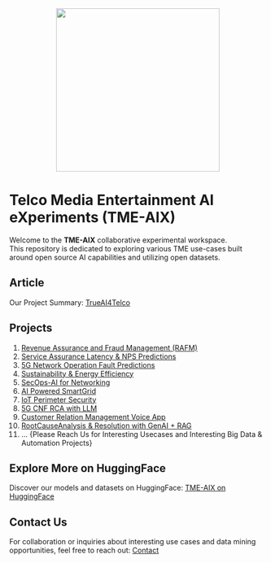<div align="center">
    <img src="https://raw.githubusercontent.com/fenar/TME-AIX/main/images/TME-AiX-Logo.png" width="321"/>
</div>

# Telco Media Entertainment AI eXperiments (TME-AIX)
Welcome to the **TME-AIX** collaborative experimental workspace. <br>
This repository is dedicated to exploring various TME use-cases built around open source AI capabilities and utilizing open datasets.

## Article
Our Project Summary: [TrueAI4Telco](https://medium.com/open-5g-hypercore/episode-xxiii-trueai4telco-3e372898ce06) <br>

## Projects
1. [Revenue Assurance and Fraud Management (RAFM)](https://github.com/fenar/TME-AIX/tree/main/revenueassurance) 
2. [Service Assurance Latency & NPS Predictions](https://github.com/fenar/TME-AIX/tree/main/serviceassurance)
3. [5G Network Operation Fault Predictions](https://github.com/fenar/TME-AIX/tree/main/5gnetops)
4. [Sustainability & Energy Efficiency](https://github.com/fenar/TME-AIX/tree/main/sustainability)
5. [SecOps-AI for Networking](https://github.com/fenar/TME-AIX/tree/main/secops)
6. [AI Powered SmartGrid](https://github.com/fenar/TME-AIX/tree/main/smartgrid)
7. [IoT Perimeter Security](https://github.com/fenar/TME-AIX/tree/main/iot-sec)
8. [5G CNF RCA with LLM](https://github.com/ansonmez/5g_llm_ilab_demo)
9. [Customer Relation Management Voice App](https://github.com/tme-osx/TME-AIX/tree/main/crm)
10. [RootCauseAnalysis & Resolution with GenAI + RAG](https://github.com/tme-osx/TME-AIX/tree/main/llm-rca)
11. ... {Please Reach Us for Interesting Usecases and Interesting Big Data & Automation Projects}

## Explore More on HuggingFace
Discover our models and datasets on HuggingFace:
[TME-AIX on HuggingFace](https://huggingface.co/collections/fenar/tme-aix-66737384ab5687fe3d9a4b94)

## Contact Us
For collaboration or inquiries about interesting use cases and data mining opportunities, feel free to reach out:
[Contact](https://www.linkedin.com/in/fenar/)

